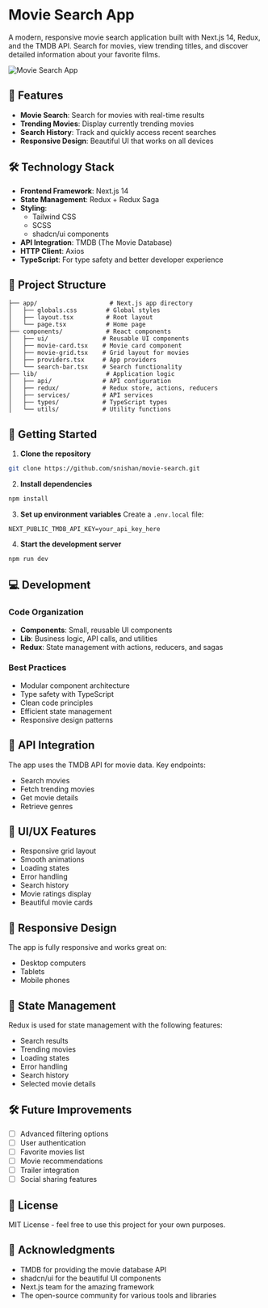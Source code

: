 # Movie Search App

A modern, responsive movie search application built with Next.js 14, Redux, and the TMDB API. Search for movies, view trending titles, and discover detailed information about your favorite films.

![Movie Search App](https://images.unsplash.com/photo-1489599849927-2ee91cede3ba?auto=format&fit=crop&q=80&w=1200&h=400)

## 🌟 Features

- **Movie Search**: Search for movies with real-time results
- **Trending Movies**: Display currently trending movies
- **Search History**: Track and quickly access recent searches
- **Responsive Design**: Beautiful UI that works on all devices

## 🛠️ Technology Stack

- **Frontend Framework**: Next.js 14
- **State Management**: Redux + Redux Saga
- **Styling**: 
  - Tailwind CSS
  - SCSS
  - shadcn/ui components
- **API Integration**: TMDB (The Movie Database)
- **HTTP Client**: Axios
- **TypeScript**: For type safety and better developer experience

## 📁 Project Structure

```
├── app/                    # Next.js app directory
│   ├── globals.css        # Global styles
│   ├── layout.tsx         # Root layout
│   └── page.tsx           # Home page
├── components/            # React components
│   ├── ui/               # Reusable UI components
│   ├── movie-card.tsx    # Movie card component
│   ├── movie-grid.tsx    # Grid layout for movies
│   ├── providers.tsx     # App providers
│   └── search-bar.tsx    # Search functionality
├── lib/                   # Application logic
│   ├── api/              # API configuration
│   ├── redux/            # Redux store, actions, reducers
│   ├── services/         # API services
│   ├── types/            # TypeScript types
│   └── utils/            # Utility functions
```

## 🚀 Getting Started

1. **Clone the repository**
```bash
git clone https://github.com/snishan/movie-search.git
```

2. **Install dependencies**
```bash
npm install
```

3. **Set up environment variables**
Create a `.env.local` file:
```env
NEXT_PUBLIC_TMDB_API_KEY=your_api_key_here
```

4. **Start the development server**
```bash
npm run dev
```

## 💻 Development

### Code Organization
- **Components**: Small, reusable UI components
- **Lib**: Business logic, API calls, and utilities
- **Redux**: State management with actions, reducers, and sagas

### Best Practices
- Modular component architecture
- Type safety with TypeScript
- Clean code principles
- Efficient state management
- Responsive design patterns

## 🔑 API Integration

The app uses the TMDB API for movie data. Key endpoints:
- Search movies
- Fetch trending movies
- Get movie details
- Retrieve genres

## 🎨 UI/UX Features

- Responsive grid layout
- Smooth animations
- Loading states
- Error handling
- Search history
- Movie ratings display
- Beautiful movie cards

## 📱 Responsive Design

The app is fully responsive and works great on:
- Desktop computers
- Tablets
- Mobile phones

## 🔄 State Management

Redux is used for state management with the following features:
- Search results
- Trending movies
- Loading states
- Error handling
- Search history
- Selected movie details

## 🛠️ Future Improvements

- [ ] Advanced filtering options
- [ ] User authentication
- [ ] Favorite movies list
- [ ] Movie recommendations
- [ ] Trailer integration
- [ ] Social sharing features

## 📄 License

MIT License - feel free to use this project for your own purposes.

## 🙏 Acknowledgments

- TMDB for providing the movie database API
- shadcn/ui for the beautiful UI components
- Next.js team for the amazing framework
- The open-source community for various tools and libraries
